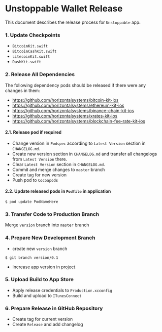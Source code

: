 # Unstoppable Wallet Release

This document describes the release process for `Unstoppable` app.

### 1. Update Checkpoints

* `BitcoinKit.swift`
* `BitcoinCashKit.swift`
* `LitecoinKit.swift`
* `DashKit.swift`

### 2. Release All Dependencies

The following dependency pods should be released if there were any changes in them:

* https://github.com/horizontalsystems/bitcoin-kit-ios
* https://github.com/horizontalsystems/ethereum-kit-ios
* https://github.com/horizontalsystems/binance-chain-kit-ios
* https://github.com/horizontalsystems/xrates-kit-ios
* https://github.com/horizontalsystems/blockchain-fee-rate-kit-ios

#### 2.1. Release pod if required

* Change version in `Podspec` according to `Latest Version` section in `CHANGELOG.md`.
* Create new version section in `CHANGELOG.md` and transfer all changelogs from `Latest Version` there.
* Clear `Latest Version` section in `CHANGELOG.md`.
* Commit and merge changes to `master` branch
* Create tag for new version
* Push pod to `Cocoapods`

#### 2.2. Update released pods in `Podfile` in application

```
$ pod update PodNameHere
```

### 3. Transfer Code to Production Branch

Merge `version` branch into `master` branch

### 4. Prepare New Development Branch

* create new `version` branch

```
$ git branch version/0.1
```

* Increase app version in project

### 5. Upload Build to App Store

* Apply release credentials to `Production.xcconfig`
* Build and upload to `ITunesConnect`

### 6. Prepare Release in GitHub Repository

* Create tag for current version
* Create `Release` and add changelog

